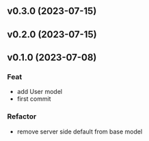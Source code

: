 ## v0.3.0 (2023-07-15)

## v0.2.0 (2023-07-15)

## v0.1.0 (2023-07-08)

### Feat

- add User model
- first commit

### Refactor

- remove server side default from base model
